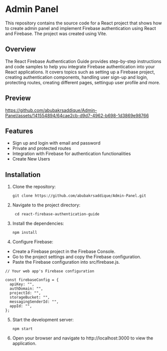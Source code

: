 # Admin Panel

This repository contains the source code for a React project that shows how to create admin panel and implement Firebase authentication using React and Firebase. The project was created using Vite.
## Overview

The React Firebase Authentication Guide provides step-by-step instructions and code samples to help you integrate Firebase authentication into your React applications. It covers topics such as setting up a Firebase project, creating authentication components, handling user sign-up and login, protecting routes, creating different pages, settingup user profile and more.

## Preview

https://github.com/abubakrsaddique/Admin-Panel/assets/141554894/64cae2cb-d9d7-4962-b698-1d3869e98766

## Features
* Sign up and login with email and password
* Private and protected routes
* Integration with Firebase for authentication functionalities
* Create New Users

## Installation

1. Clone the repository:

   ```shell
   git clone https://github.com/abubakrsaddique/Admin-Panel.git

2. Navigate to the project directory:

   ```shell
    cd react-firebase-authentication-guide

3. Install the dependencies:

   ```shell
   npm install

4. Configure Firebase:
- Create a Firebase project in the Firebase Console.
- Go to the project settings and copy the Firebase configuration.
- Paste the Firebase configuration into src/firebase.js.
```
// Your web app's Firebase configuration

const firebaseConfig = {
  apiKey: "",
  authDomain: "",
  projectId: "",
  storageBucket: "",
  messagingSenderId: "",
  appId: "",
};
```

5. Start the development server:
 
   ```shell
   npm start 
   
6. Open your browser and navigate to http://localhost:3000 to view the application.


